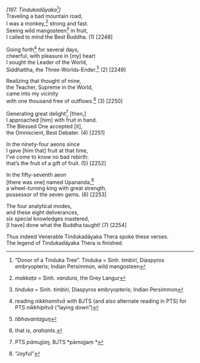 *\[197. Tindukadāyaka*[^1]*\]*  
Traveling a bad mountain road,  
I was a monkey,[^2] strong and fast.  
Seeing wild mangosteen[^3] in fruit,  
I called to mind the Best Buddha. (1) \[2248\]

Going forth[^4] for several days,  
cheerful, with pleasure in \[my\] heart  
I sought the Leader of the World,  
Siddhattha, the Three-Worlds-Ender.[^5] (2) \[2249\]

Realizing that thought of mine,  
the Teacher, Supreme in the World,  
came into my vicinity  
with one thousand free of outflows.[^6] (3) \[2250\]

Generating great delight[^7] \[then,\]  
I approached \[him\] with fruit in hand.  
The Blessed One accepted \[it\],  
the Omniscient, Best Debater. (4) \[2251\]

In the ninety-four aeons since  
I gave \[him that\] fruit at that time,  
I’ve come to know no bad rebirth:  
that’s the fruit of a gift of fruit. (5) \[2252\]

In the fifty-seventh aeon  
\[there was one\] named Upananda,[^8]  
a wheel-turning king with great strength,  
possessor of the seven gems. (6) \[2253\]

The four analytical modes,  
and these eight deliverances,  
six special knowledges mastered,  
\[I have\] done what the Buddha taught! (7) \[2254\]

Thus indeed Venerable Tindukadāyaka Thera spoke these verses.  
The legend of Tindukadāyaka Thera is finished.  
[^1]: “Donor of a Tinduka Tree”. Tinduka = Sinh. *timbiri*, Diaspyros
    embryopteris; Indian Persimmon, wild mangosteen  
[^2]: *makkaṭa* = Sinh. *vandura*, the Grey Langur  
[^3]: *tinduka* = Sinh. *timbiri*, Diaspyros embryopteris; Indian
    Persimmon  
[^4]: reading *nikkhamitvā* with BJTS (and also alternate reading in
    PTS) for PTS *nikkhipitvā* (“laying down”)  
[^5]: *tibhavantaguŋ*  
[^6]: that is, *arahants.*  
[^7]: PTS *pāmujjaŋ,* BJTS *pāmojjaṃ *  
[^8]: “Joyful”
